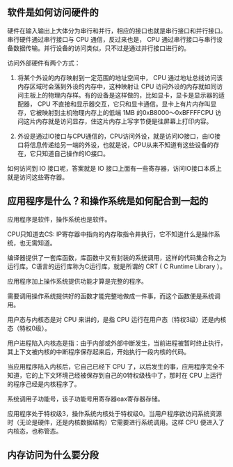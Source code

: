 ## 软件是如何访问硬件的

硬件在输入输出上大体分为串行和并行，相应的接口也就是串行接口和并行接口。串行硬件通过串行接口与 CPU 通信，反过来也是， CPU 通过串行接口与串行设备数据传输。并行设备的访问类似，只不过是通过并行接口进行的。

访问外部硬件有两个方式：

1. 将某个外设的内存映射到一定范围的地址空间中， CPU 通过地址总线访问该内存区域时会落到外设的内存中，这种映射让 CPU 访问外设的内存就如同访问主板上的物理内存样。有的设备是这样做的，比如显卡，显卡是显示器的适配器， CPU 不直接和显示器交互，它只和显卡通信。显卡上有片内存叫显存，它被映射到主机物理内存上的低端 1MB 的0xB8000～0xBFFFFCPU 访问这片内存就是访问显存，住这片内存上写字节便是往屏幕上打印内容。

2. 外设是通过IO接口与CPU通信的，CPU访问外设，就是访问IO接口，由IO接口将信息传递给另一端的外设，也就是说，CPU从来不知道有这些设备的存在，它只知道自己操作的IO接口。

如何访问到 IO 接口呢，答案就是 IO 接口上面有一些寄存器，访问IO接口本质上就是访问这些寄存器。

## 应用程序是什么？和操作系统是如何配合到一起的

应用程序是软件，操作系统也是软件。

CPU只知道去CS: IP寄存器中指向的内存取指令井执行，它不知道什么是操作系统，也无需知道。

编译器提供了一套库函数，库函数中又有封装的系统调用，这样的代码集合称之为运行库。C语言的运行库称为C运行库，就是所谓的 CRT ( C Runtime Library ）。

应用程序加上操作系统提供功能才算是完整的程序。

需要调用操作系统提供好的函数才能完整地做成一件事，而这个函数便是系统调用。

用户态与内核态是对 CPU 来讲的，是指 CPU 运行在用户态（特权3级）还是内核态（特权0级）。

用户进程陷入内核态是指：由于内部或外部中断发生，当前进程被暂时终止执行，其上下文被内核的中断程序保存起来后，开始执行一段内核的代码。

当应用程序陆入内核后，它自己已经下 CPU 了，以后发生的事，应用程序完全不知道，它的上下文环境己经被保存到自己的0特权级栈中了，那时在 CPU 上运行的程序己经是内核程序了。

系统调用子功能号，该子功能号用寄存器eax寄存器存储。

应用程序处于特权级3，操作系统内核处于特权级0。当用户程序欲访问系统资源时（无论是硬件，还是内核数据结构）它需要进行系统调用。这样 CPU 便进入了内核态，也称管态。

## 内存访问为什么要分段

